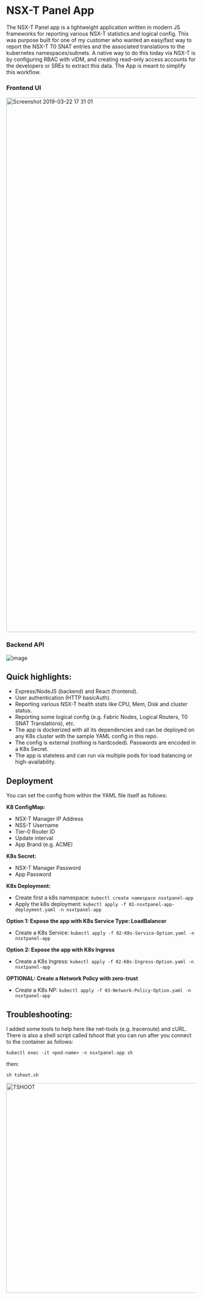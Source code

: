 # NSX-T Panel App

The NSX-T Panel app is a lightweight application written in modern JS frameworks for reporting various NSX-T statistics and logical config. This was purpose built for one of my customer who wanted an easy/fast way to report the NSX-T T0 SNAT entries and the associated translations to the kubernetes namespaces/subnets. A native way to do this today via NSX-T is by configuring RBAC with vIDM, and creating read-only access accounts for the developers or SREs to extract this data. The App is meant to simplify this workflow.

### Frontend UI

<img width="1417" alt="Screenshot 2019-03-22 17 31 01" src="https://user-images.githubusercontent.com/21146113/54880448-1a800280-4e5e-11e9-848e-4cf1107e04a0.png">

### Backend API

![image](https://user-images.githubusercontent.com/21146113/55195076-e17cc080-51c4-11e9-9b45-d7a3e42e39ad.png)

## Quick highlights:

- Express/NodeJS (backend) and React (frontend).
- User authentication (HTTP basicAuth).
- Reporting various NSX-T health stats like CPU, Mem, Disk and cluster status.
- Reporting some logical config (e.g. Fabric Nodes, Logical Routers, T0 SNAT Translations), etc.
- The app is dockerized with all its dependencies and can be deployed on any K8s cluster with the sample YAML config in this repo.
- The config is external (nothing is hardcoded). Passwords are encoded in a K8s Secret.
- The app is stateless and can run via multiple pods for load balancing or high-availability.

## Deployment

You can set the config from within the YAML file itself as follows:

**K8 ConfigMap:**

- NSX-T Manager IP Address
- NSS-T Username
- Tier-0 Router ID
- Update interval
- App Brand (e.g. ACME)

**K8s Secret:**

- NSX-T Manager Password
- App Password

**K8s Deployment:**

- Create first a k8s namespace: `kubectl create namespace nsxtpanel-app`
- Apply the k8s deployment: `kubectl apply -f 01-nsxtpanel-app-deployment.yaml -n nsxtpanel-app`

**Option 1: Expose the app with K8s Service Type: LoadBalancer**

- Create a K8s Service: `kubectl apply -f 02-K8s-Service-Option.yaml -n nsxtpanel-app`

**Option 2: Expose the app with K8s Ingress**

- Create a K8s Ingress: `kubectl apply -f 02-K8s-Ingress-Option.yaml -n nsxtpanel-app`

**OPTIONAL: Create a Network Policy with zero-trust**

- Create a K8s NP: `kubectl apply -f 03-Network-Policy-Option.yaml -n nsxtpanel-app`

## Troubleshooting:

I added some tools to help here like net-tools (e.g. traceroute) and cURL. There is also a shell script called tshoot that you can run after you connect to the container as follows:

`kubectl exec -it <pod-name> -n nsxtpanel-app sh`

then:

`sh tshoot.sh`

<img width="556" alt="TSHOOT" src="https://user-images.githubusercontent.com/21146113/54880508-a09c4900-4e5e-11e9-861c-0a3cc31709d5.png">
